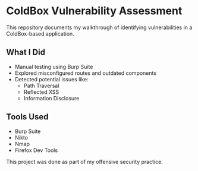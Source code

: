 # ColdBox Vulnerability Assessment

This repository documents my walkthrough of identifying vulnerabilities in a ColdBox-based application.

## What I Did
- Manual testing using Burp Suite
- Explored misconfigured routes and outdated components
- Detected potential issues like:
  - Path Traversal
  - Reflected XSS
  - Information Disclosure

## Tools Used
- Burp Suite
- Nikto
- Nmap
- Firefox Dev Tools

This project was done as part of my offensive security practice.
